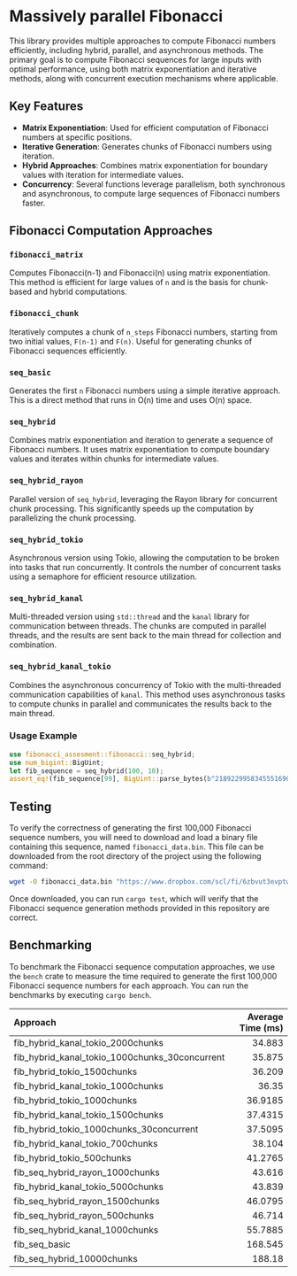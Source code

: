 # Massively parallel Fibonacci

This library provides multiple approaches to compute Fibonacci numbers efficiently, including
hybrid, parallel, and asynchronous methods. The primary goal is to compute Fibonacci sequences
for large inputs with optimal performance, using both matrix exponentiation and iterative methods,
along with concurrent execution mechanisms where applicable.

## Key Features

- **Matrix Exponentiation**: Used for efficient computation of Fibonacci numbers at specific
  positions.
- **Iterative Generation**: Generates chunks of Fibonacci numbers using iteration.
- **Hybrid Approaches**: Combines matrix exponentiation for boundary values with iteration
  for intermediate values.
- **Concurrency**: Several functions leverage parallelism, both synchronous and asynchronous, to
  compute large sequences of Fibonacci numbers faster.

## Fibonacci Computation Approaches

### `fibonacci_matrix`
Computes Fibonacci(n-1) and Fibonacci(n) using matrix exponentiation. This method is efficient
for large values of `n` and is the basis for chunk-based and hybrid computations.

### `fibonacci_chunk`
Iteratively computes a chunk of `n_steps` Fibonacci numbers, starting from two initial values,
`F(n-1)` and `F(n)`. Useful for generating chunks of Fibonacci sequences efficiently.

### `seq_basic`
Generates the first `n` Fibonacci numbers using a simple iterative approach. This is a direct
method that runs in O(n) time and uses O(n) space.

### `seq_hybrid`
Combines matrix exponentiation and iteration to generate a sequence of Fibonacci numbers.
It uses matrix exponentiation to compute boundary values and iterates within chunks for intermediate
values.

### `seq_hybrid_rayon`
Parallel version of `seq_hybrid`, leveraging the Rayon library for concurrent chunk processing.
This significantly speeds up the computation by parallelizing the chunk processing.

### `seq_hybrid_tokio`
Asynchronous version using Tokio, allowing the computation to be broken into tasks that run concurrently.
It controls the number of concurrent tasks using a semaphore for efficient resource utilization.

### `seq_hybrid_kanal`
Multi-threaded version using `std::thread` and the `kanal` library for communication between threads.
The chunks are computed in parallel threads, and the results are sent back to the main thread for
collection and combination.

### `seq_hybrid_kanal_tokio`
Combines the asynchronous concurrency of Tokio with the multi-threaded communication capabilities of
`kanal`. This method uses asynchronous tasks to compute chunks in parallel and communicates the results
back to the main thread.

### Usage Example
```rust
use fibonacci_assesment::fibonacci::seq_hybrid;
use num_bigint::BigUint;
let fib_sequence = seq_hybrid(100, 10);
assert_eq!(fib_sequence[99], BigUint::parse_bytes(b"218922995834555169026", 10).unwrap());
```

## Testing

To verify the correctness of generating the first 100,000 Fibonacci sequence numbers, you will need
to download and load a binary file containing this sequence, named `fibonacci_data.bin`. This file
can be downloaded from the root directory of the project using the following command:

```sh
wget -O fibonacci_data.bin "https://www.dropbox.com/scl/fi/6zbvut3evptw1mlm2v12e/fibonacci_data.bin?rlkey=rurifdumjozw3x6ar4sr8nwn7&st=a0z85mgk&dl=1"
```

Once downloaded, you can run `cargo test`, which will verify that the Fibonacci sequence generation
methods provided in this repository are correct.

## Benchmarking

To benchmark the Fibonacci sequence computation approaches, we use the `bench` crate to measure the time required to generate the first 100,000 Fibonacci sequence numbers for each approach. You can run the benchmarks by executing `cargo bench`.

| Approach                                       |   Average Time (ms) |
|:-----------------------------------------------|--------------------:|
| fib_hybrid_kanal_tokio_2000chunks              |             34.883  |
| fib_hybrid_kanal_tokio_1000chunks_30concurrent |             35.875  |
| fib_hybrid_tokio_1500chunks                    |             36.209  |
| fib_hybrid_kanal_tokio_1000chunks              |             36.35   |
| fib_hybrid_tokio_1000chunks                    |             36.9185 |
| fib_hybrid_kanal_tokio_1500chunks              |             37.4315 |
| fib_hybrid_tokio_1000chunks_30concurrent       |             37.5095 |
| fib_hybrid_kanal_tokio_700chunks               |             38.104  |
| fib_hybrid_tokio_500chunks                     |             41.2765 |
| fib_seq_hybrid_rayon_1000chunks                |             43.616  |
| fib_hybrid_kanal_tokio_5000chunks              |             43.839  |
| fib_seq_hybrid_rayon_1500chunks                |             46.0795 |
| fib_seq_hybrid_rayon_500chunks                 |             46.714  |
| fib_seq_hybrid_kanal_1000chunks                |             55.7885 |
| fib_seq_basic                                  |            168.545  |
| fib_seq_hybrid_10000chunks                     |            188.18   |




